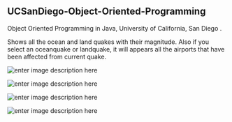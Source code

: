 

<h2 id="UCSanDiego-Object-Oriented-Programming">UCSanDiego-Object-Oriented-Programming</h2>
<p>Object Oriented Programming in Java,  University of California, San Diego .</p>
<p>Shows all the ocean and land quakes with their magnitude. Also if you select an oceanquake or landquake, it will appears all the airports that have been affected from current quake. </p>
<p><img src="https://scontent.fath3-4.fna.fbcdn.net/v/t1.15752-9/83206313_496251861081702_3369128589302693888_n.png?_nc_cat=101&_nc_ohc=6LOLuwr_rr0AX8y32N4&_nc_ht=scontent.fath3-4.fna&oh=df9b695593f03d36ffbd6b891101efe8&oe=5E9A7A80" alt="enter image description here"></p>
<p><img src="https://scontent.fath3-4.fna.fbcdn.net/v/t1.15752-9/83292730_163642558299427_1842998431245664256_n.png?_nc_cat=102&_nc_ohc=t3eDRnNyyBIAX_Wvj8f&_nc_ht=scontent.fath3-4.fna&oh=acc9d639ce2d560749cac129792e838b&oe=5EDC23C7" alt="enter image description here"></p>
<p><img src="https://scontent.fath3-4.fna.fbcdn.net/v/t1.15752-9/84282889_1257270331129719_625855749540544512_n.png?_nc_cat=102&_nc_ohc=KVc5slCHEgwAX90O0oM&_nc_ht=scontent.fath3-4.fna&oh=72005e2ce28eeb1fc27ad0abbd49dc9a&oe=5ECB81F5" alt="enter image description here"></p>
<p><img src="https://scontent.fath3-3.fna.fbcdn.net/v/t1.15752-9/83826095_603378927124281_5382881262241316864_n.png?_nc_cat=105&_nc_ohc=a4Ob_MzRLfgAX83tyVj&_nc_ht=scontent.fath3-3.fna&oh=7ba22c143fef1b6056278e84ac431331&oe=5E9A38C5" alt="enter image description here"></p>
